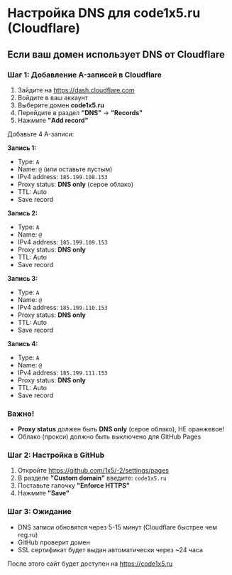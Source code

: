 # Настройка DNS для code1x5.ru (Cloudflare)

## Если ваш домен использует DNS от Cloudflare

### Шаг 1: Добавление A-записей в Cloudflare

1. Зайдите на https://dash.cloudflare.com
2. Войдите в ваш аккаунт
3. Выберите домен **code1x5.ru**
4. Перейдите в раздел **"DNS"** → **"Records"**
5. Нажмите **"Add record"**

Добавьте 4 A-записи:

**Запись 1:**
- Type: `A`
- Name: `@` (или оставьте пустым)
- IPv4 address: `185.199.108.153`
- Proxy status: **DNS only** (серое облако)
- TTL: Auto
- Save record

**Запись 2:**
- Type: `A`
- Name: `@`
- IPv4 address: `185.199.109.153`
- Proxy status: **DNS only**
- TTL: Auto
- Save record

**Запись 3:**
- Type: `A`
- Name: `@`
- IPv4 address: `185.199.110.153`
- Proxy status: **DNS only**
- TTL: Auto
- Save record

**Запись 4:**
- Type: `A`
- Name: `@`
- IPv4 address: `185.199.111.153`
- Proxy status: **DNS only**
- TTL: Auto
- Save record

### Важно!
- **Proxy status** должен быть **DNS only** (серое облако), НЕ оранжевое!
- Облако (прокси) должно быть выключено для GitHub Pages

### Шаг 2: Настройка в GitHub

1. Откройте https://github.com/1x5/-2/settings/pages
2. В разделе **"Custom domain"** введите: `code1x5.ru`
3. Поставьте галочку **"Enforce HTTPS"**
4. Нажмите **"Save"**

### Шаг 3: Ожидание

- DNS записи обновятся через 5-15 минут (Cloudflare быстрее чем reg.ru)
- GitHub проверит домен
- SSL сертификат будет выдан автоматически через ~24 часа

После этого сайт будет доступен на https://code1x5.ru

